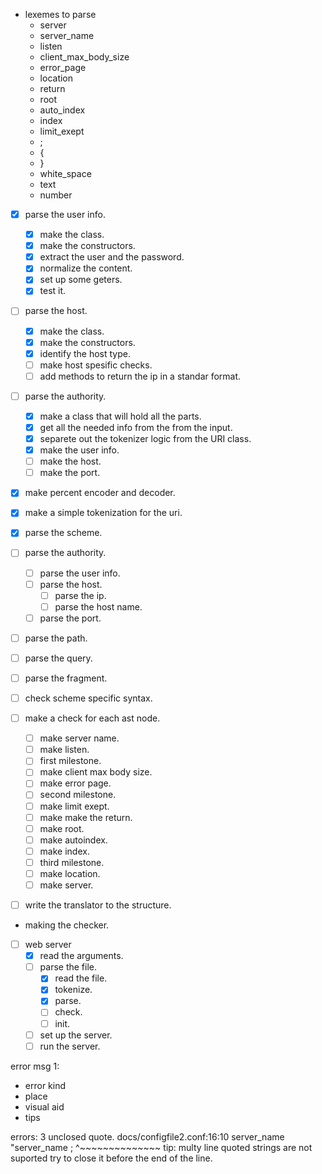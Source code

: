 - lexemes to parse
	- server
	- server_name
	- listen
	- client_max_body_size
	- error_page
	- location
	- return
	- root
	- auto_index
	- index
	- limit_exept
	- ;
	- {
	- }
	- white_space
	- text
	- number

- [x] parse the user info.
	- [x] make the class.
	- [x] make the constructors.
	- [x] extract the user and the password.
	- [x] normalize the content.
	- [x] set up some geters.
	- [x] test it.

- [ ] parse the host.
	- [x] make the class.
	- [x] make the constructors.
	- [x] identify the host type.
	- [ ] make host spesific checks.
	- [ ] add methods to return the ip in a standar format.

- [ ] parse the authority.
	- [x] make a class that will hold all the parts.
	- [x] get all the needed info from the from the input.
	- [x]  separete out the tokenizer logic from the URI class.
	- [x] make the user info.
	- [ ] make the host.
	- [ ] make the port.

- [x] make percent encoder and decoder.
- [x] make a simple tokenization for the uri.
- [x] parse the scheme.
- [ ] parse the authority.
	- [ ] parse the user info.
	- [ ] parse the host.
		- [ ] parse the ip.
		- [ ] parse the host name.
	- [ ] parse the port.
- [ ] parse the path.
- [ ] parse the query.
- [ ] parse the fragment.
- [ ] check scheme specific syntax.

- [ ] make a check for each ast node.
	- [ ] make server name.
	- [ ] make listen.
	- [ ] 	first milestone.
	- [ ] make client max body size.
	- [ ] make error page.
	- [ ] 	second milestone.
	- [ ] make limit exept.
	- [ ] make make the return.
	- [ ] make root.
	- [ ] make autoindex.
	- [ ] make index.
	- [ ] 	third milestone.
	- [ ] make location.
	- [ ] make server.
- [ ] write the translator to the structure.

- making the checker.

- [ ] web server
	- [x] read the arguments.
	- [ ] parse the file.
		- [x] read the file.
		- [x] tokenize.
		- [x] parse.
		- [ ] check.
		- [ ] init.
	- [ ] set up the server.
	- [ ] run the server.

error msg 1:
- error kind
- place
- visual aid
- tips



errors: 3
unclosed quote.
docs/configfile2.conf:16:10
	server_name "server_name ;
				^~~~~~~~~~~~~~~
tip: multy line quoted strings are not suported try to close it before the end of the line.

